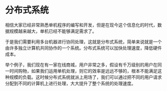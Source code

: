# 分布式系统

相信大家已经非常熟悉单机程序的编写和开发，但是在现今这个信息化的时代，数据规模越来越大，单机已经不能够满足需求了。

于是我们需要利用多台机器进行协同处理，这就是分布式系统，简单来说就是一个由许多独立计算机共同协作的一个系统。分布式系统可以加快处理速度，降低硬件成本。

举个例子，我们现在有一家在线商城，用户非常之多，假设有千万级别的用户在同一时间购物，如果我们运用单机处理，则它的效率是远远不够的，根本不能满足这种规模的负载。这时候分布式系统就派上用场了，我们可以通过把不同的用户请求分配到不同的计算机上进行处理，大大提升了整个系统的处理速度。